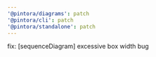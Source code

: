 ```yaml
---
'@pintora/diagrams': patch
'@pintora/cli': patch
'@pintora/standalone': patch
---
```


fix: [sequenceDiagram] excessive box width bug

